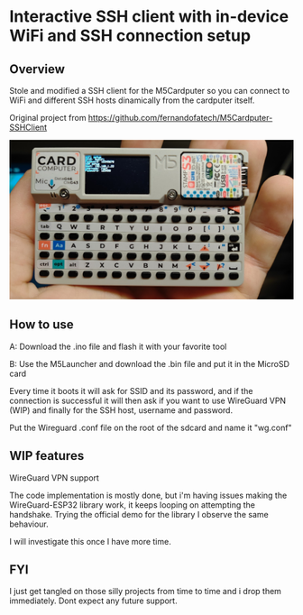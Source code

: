 # Interactive SSH client with in-device WiFi and SSH connection setup

## Overview
Stole and modified a SSH client for the M5Cardputer so you can connect to WiFi and different SSH hosts dinamically from the cardputer itself.

Original project from https://github.com/fernandofatech/M5Cardputer-SSHClient

![IMG_3531](IMG_20240330_015103.jpg)

## How to use
A: Download the .ino file and flash it with your favorite tool

B: Use the M5Launcher and download the .bin file and put it in the MicroSD card

Every time it boots it will ask for SSID and its password, and if the connection is successful it will then ask if you want to use WireGuard VPN (WIP) and finally for the  SSH host, username and password.

Put the Wireguard .conf file on the root of the sdcard and name it "wg.conf"

## WIP features
WireGuard VPN support

The code implementation is mostly done, but i'm having issues making the WireGuard-ESP32 library work, it keeps looping on attempting the handshake. Trying the official demo for the library I observe the same behaviour.

I will investigate this once I have more time.

## FYI
I just get tangled on those silly projects from time to time and i drop them immediately. Dont expect any future support.
